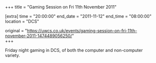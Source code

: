 +++
title = "Gaming Session on Fri 11th November 2011"

[extra]
time = "20:00:00"
end_date = "2011-11-12"
end_time = "08:00:00"
location = "DCS"

original = "https://uwcs.co.uk/events/gaming-session-on-fri-11th-november-2011-1474489056250/"    
+++

Friday night gaming in DCS, of both the computer and non-computer variety.


